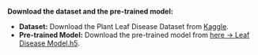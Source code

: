 **Download the dataset and the pre-trained model:**

   - **Dataset:** Download the Plant Leaf Disease Dataset from [Kaggle](https://www.kaggle.com/datasets/emmarex/plantdisease).
   - **Pre-trained Model:** Download the pre-trained model from [here -> Leaf Disease Model.h5](https://drive.google.com/file/d/1Y6rrFejHLfC8sIrFvrUVCHrjpDJMiB6p/view?usp=sharing).

